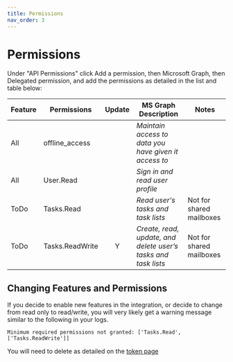 ```yaml
---
title: Permissions
nav_order: 3
---
```


# Permissions

Under "API Permissions" click Add a permission, then Microsoft Graph, then Delegated permission, and add the permissions as detailed in the list and table below:

   | Feature  | Permissions                | Update | MS Graph Description                                           | Notes |
   |----------|----------------------------|:------:|----------------------------------------------------------------|-------|
   | All      | offline_access             |        | *Maintain access to data you have given it access to*          |       |
   | All      | User.Read                  |        | *Sign in and read user profile*                                |       |
   | ToDo     | Tasks.Read                 |        | *Read user's tasks and task lists*                             | Not for shared mailboxes |
   | ToDo     | Tasks.ReadWrite            | Y      | *Create, read, update, and delete user’s tasks and task lists* | Not for shared mailboxes |
   

## Changing Features and Permissions
If you decide to enable new features in the integration, or decide to change from read only to read/write, you will very likely get a warning message similar to the following in your logs.

`Minimum required permissions not granted: ['Tasks.Read', ['Tasks.ReadWrite']]`

You will need to delete as detailed on the [token page](./token.md)